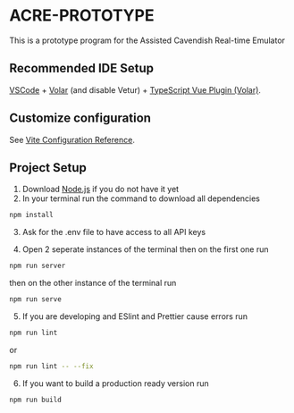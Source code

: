 # ACRE-PROTOTYPE

This is a prototype program for the Assisted Cavendish Real-time Emulator

## Recommended IDE Setup

[VSCode](https://code.visualstudio.com/) + [Volar](https://marketplace.visualstudio.com/items?itemName=Vue.volar) (and disable Vetur) + [TypeScript Vue Plugin (Volar)](https://marketplace.visualstudio.com/items?itemName=Vue.vscode-typescript-vue-plugin).

## Customize configuration

See [Vite Configuration Reference](https://vitejs.dev/config/).

## Project Setup
1. Download [Node.js](https://nodejs.org/en/) if you do not have it yet
2. In your terminal run the command to download all dependencies
```sh
npm install
```
3. Ask for the .env file to have access to all API keys

4. Open 2 seperate instances of the terminal then on the first one run
```sh
npm run server
```
then on the other instance of the terminal run
```sh
npm run serve
```
5. If you are developing and ESlint and Prettier cause errors run
```sh
npm run lint
```
or
```sh
npm run lint -- --fix
```
6. If you want to build a production ready version run
```sh
npm run build
```